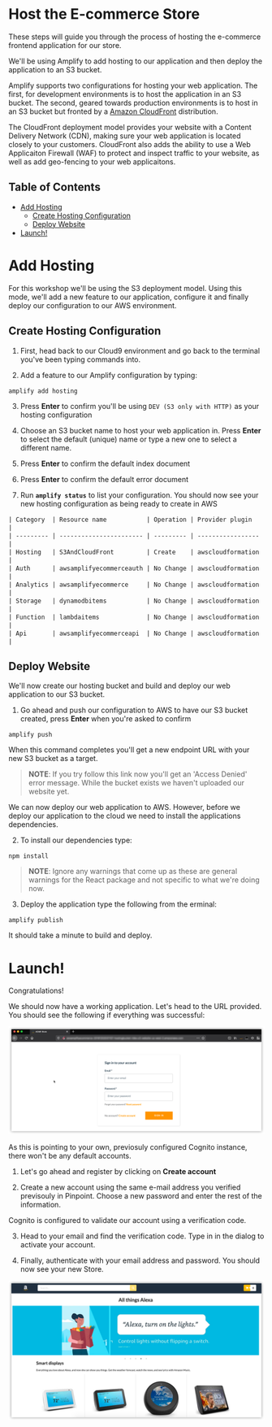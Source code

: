 # Host the E-commerce Store <!-- omit in toc -->

These steps will guide you through the process of hosting the e-commerce frontend application for our store.

We'll be using Amplify to add hosting to our application and then deploy the application to an S3 bucket.

Amplify supports two configurations for hosting your web application.  The first, for development environments is to host the application in an S3 bucket.  The second, geared towards production environments is to host in an S3 bucket but fronted by a [Amazon CloudFront](https://aws.amazon.com/cloudfront/) distribution.

The CloudFront deployment model provides your website with a Content Delivery Network (CDN), making sure your web application is located closely to your customers.  CloudFront also adds the ability to use a Web Applicaiton Firewall (WAF) to protect and inspect traffic to your website, as well as add geo-fencing to your web applicaitons.

## Table of Contents
- [Add Hosting](#add-hosting)
  - [Create Hosting Configuration](#create-hosting-configuration)
  - [Deploy Website](#deploy-website)
- [Launch!](#launch)

# Add Hosting

For this workshop we'll be using the S3 deployment model.  Using this mode, we'll add a new feature to our application, configure it and finally deploy our configuration to our AWS environment.

## Create Hosting Configuration

1. First, head back to our Cloud9 environment and go back to the terminal you've been typing commands into.

2. Add a feature to our Amplify configuration by typing:

```
amplify add hosting
```

3. Press **Enter** to confirm you'll be using `DEV (S3 only with HTTP)` as your hosting configuration

4. Choose an S3 bucket name to host your web application in.  Press **Enter** to select the default (unique) name or type a new one to select a different name.

5. Press **Enter** to confirm the default index document

6. Press **Enter** to confirm the default error document

7. Run **`amplify status`** to list your configuration.  You should now see your new hosting configuration as being ready to create in AWS

```Shell
| Category  | Resource name           | Operation | Provider plugin   |
| --------- | ----------------------- | --------- | ----------------- |
| Hosting   | S3AndCloudFront         | Create    | awscloudformation |
| Auth      | awsamplifyecommerceauth | No Change | awscloudformation |
| Analytics | awsamplifyecommerce     | No Change | awscloudformation |
| Storage   | dynamodbitems           | No Change | awscloudformation |
| Function  | lambdaitems             | No Change | awscloudformation |
| Api       | awsamplifyecommerceapi  | No Change | awscloudformation |
```

## Deploy Website

We'll now create our hosting bucket and build and deploy our web application to our S3 bucket.

1. Go ahead and push our configuration to AWS to have our S3 bucket created, press **Enter** when you're asked to confirm

```
amplify push
```

When this command completes you'll get a new endpoint URL with your new S3 bucket as a target.

>**NOTE**: If you try follow this link now you'll get an 'Access Denied' error message.  While the bucket exists we haven't uploaded our website yet.

We can now deploy our web application to AWS. However, before we deploy our application to the cloud we need to install the applications dependencies.

2. To install our dependencies type:

```
npm install
```

>**NOTE**: Ignore any warnings that come up as these are general warnings for the React package and not specific to what we're doing now.

3. Deploy the application type the following from the erminal:

```
amplify publish
```

It should take a minute to build and deploy.

# Launch!

Congratulations!

We should now have a working application.  Let's head to the URL provided.  You should see the following if everything was successful:

![Hosted App](images/hosting-1.png)

As this is pointing to your own, previosuly configured Cognito instance, there won't be any default accounts.

1. Let's go ahead and register by clicking on **Create account**

2. Create a new account using the same e-mail address you verified previsouly in Pinpoint.  Choose a new password and enter the rest of the information.

Cognito is configured to validate our account using a verification code.

3. Head to your email and find the verification code.  Type in in the dialog to activate your account.

4. Finally, authenticate with your email address and password.  You should now see your new Store.

![Store](images/hosting-2.png)